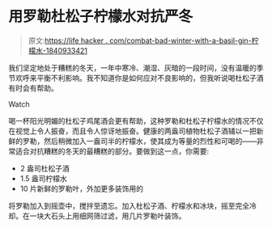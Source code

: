 # 用罗勒杜松子柠檬水对抗严冬

> 原文:[https://life hacker . com/combat-bad-winter-with-a-basil-gin-柠檬水-1840933421](https://lifehacker.com/combat-bad-winter-with-a-basil-gin-lemonade-1840933421)

我们坚定地处于糟糕的冬天，一年中寒冷、潮湿、灰暗的一段时间，没有温暖的季节欢呼来平衡不利影响。我不知道你是如何应对不良影响的，但我听说喝杜松子酒有时会有帮助。

Watch

喝一杯阳光明媚的杜松子鸡尾酒会更有帮助，这种罗勒和杜松子柠檬水的情况不仅在视觉上令人振奋，而且令人惊讶地振奋。健康的两盎司植物杜松子酒辅以一把新鲜的罗勒，然后稍微加入一盎司半的柠檬水，使其成为等量的烈性和可喝的——非常适合对抗糟糕的冬天的最糟糕的部分。要做到这一点，你需要:

*   2 盎司杜松子酒
*   1.5 盎司柠檬水
*   10 片新鲜的罗勒叶，外加更多装饰用的

将罗勒加入到摇壶中，搅拌至遗忘。加入杜松子酒、柠檬水和冰块，摇至完全冷却。在一块大石头上用细网筛过滤，用几片罗勒叶装饰。